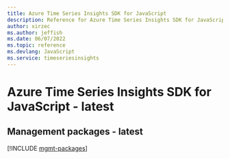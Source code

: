 ```yaml
---
title: Azure Time Series Insights SDK for JavaScript
description: Reference for Azure Time Series Insights SDK for JavaScript
author: xirzec
ms.author: jeffish
ms.date: 06/07/2022
ms.topic: reference
ms.devlang: JavaScript
ms.service: timeseriesinsights
---
```

# Azure Time Series Insights SDK for JavaScript - latest
## Management packages - latest
[!INCLUDE [mgmt-packages](time-series-insights-mgmt-index.md)]
